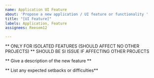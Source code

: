```yaml
---
name: Application UI Feature
about: 'Propose a new application / UI feature or functionality '
title: "[UI Feature]"
labels: Application, Feature
assignees: Reesem12

---
```


** ONLY FOR ISOLATED FEATURES (SHOULD AFFECT NO OTHER PROJECTS)
** SHOULD BE SI ISSUE IF AFFECTING OTHER PROJECTS

** Give a description of the new feature **

** List any expected setbacks or difficulties**
